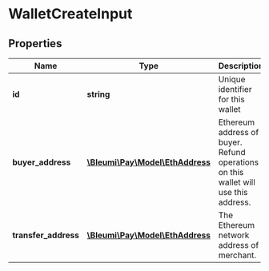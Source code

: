 # WalletCreateInput

## Properties
Name | Type | Description | Notes
------------ | ------------- | ------------- | -------------
**id** | **string** |Unique identifier for this wallet | 
**buyer_address** | [**\Bleumi\Pay\Model\EthAddress**](EthAddress.md) | Ethereum address of buyer. Refund operations on this wallet will use this address. |
**transfer_address** | [**\Bleumi\Pay\Model\EthAddress**](EthAddress.md) | The Ethereum network address of merchant. |


